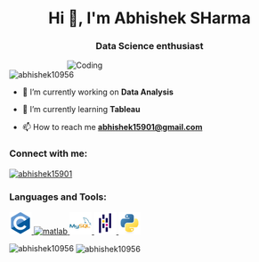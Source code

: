 <h1 align="center">Hi 👋, I'm Abhishek SHarma</h1>
<h3 align="center">Data Science enthusiast</h3>
<img align="right" alt="Coding" width="400" src="https://cdn.dribbble.com/users/1162077/screenshots/3848914/programmer.gif">

<p align="left"> <img src="https://komarev.com/ghpvc/?username=abhishek10956&label=Profile%20views&color=0e75b6&style=flat" alt="abhishek10956" /> </p>

- 🔭 I’m currently working on **Data Analysis**

- 🌱 I’m currently learning **Tableau**

- 📫 How to reach me **abhishek15901@gmail.com**

<h3 align="left">Connect with me:</h3>
<p align="left">
<a href="https://linkedin.com/in/abhishek15901" target="blank"><img align="center" src="https://raw.githubusercontent.com/rahuldkjain/github-profile-readme-generator/master/src/images/icons/Social/linked-in-alt.svg" alt="abhishek15901" height="30" width="40" /></a>
</p>

<h3 align="left">Languages and Tools:</h3>
<p align="left"> <a href="https://www.cprogramming.com/" target="_blank" rel="noreferrer"> <img src="https://raw.githubusercontent.com/devicons/devicon/master/icons/c/c-original.svg" alt="c" width="40" height="40"/> </a> <a href="https://www.mathworks.com/" target="_blank" rel="noreferrer"> <img src="https://upload.wikimedia.org/wikipedia/commons/2/21/Matlab_Logo.png" alt="matlab" width="40" height="40"/> </a> <a href="https://www.mysql.com/" target="_blank" rel="noreferrer"> <img src="https://raw.githubusercontent.com/devicons/devicon/master/icons/mysql/mysql-original-wordmark.svg" alt="mysql" width="40" height="40"/> </a> <a href="https://pandas.pydata.org/" target="_blank" rel="noreferrer"> <img src="https://raw.githubusercontent.com/devicons/devicon/2ae2a900d2f041da66e950e4d48052658d850630/icons/pandas/pandas-original.svg" alt="pandas" width="40" height="40"/> </a> <a href="https://www.python.org" target="_blank" rel="noreferrer"> <img src="https://raw.githubusercontent.com/devicons/devicon/master/icons/python/python-original.svg" alt="python" width="40" height="40"/> </a> </p>

<p><img align="left" src="https://github-readme-stats.vercel.app/api/top-langs?username=abhishek10956&show_icons=true&locale=en&layout=compact" alt="abhishek10956" /></p>

<p>&nbsp;<img align="center" src="https://github-readme-stats.vercel.app/api?username=abhishek10956&show_icons=true&locale=en" alt="abhishek10956" /></p>
